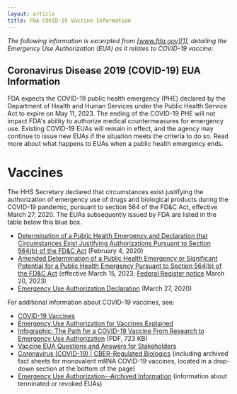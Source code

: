 ```yaml
---
layout: article
title: FDA COVID-19 Vaccine Information
---
```


*The following information is excerpted from [www.fda.gov][1], detailing the Emergency Use
Authorization (EUA) as it relates to COVID-19 vaccine:*

[1]: https://www.fda.gov/emergency-preparedness-and-response/mcm-legal-regulatory-and-policy-framework/emergency-use-authorization#covid19euas

## Coronavirus Disease 2019 (COVID-19) EUA Information

FDA expects the COVID-19 public health emergency (PHE) declared by the Department of Health and
Human Services under the Public Health Service Act to expire on May 11, 2023. The ending of the
COVID-19 PHE will not impact FDA's ability to authorize medical countermeasures for emergency
use. Existing COVID-19 EUAs will remain in effect, and the agency may continue to issue new
EUAs if the situation meets the criteria to do so. Read more about what happens to EUAs when a
public health emergency ends.

# Vaccines

The HHS Secretary declared that circumstances exist justifying the authorization of emergency
use of drugs and biological products during the COVID-19 pandemic, pursuant to section 564 of
the FD&C Act, effective March 27, 2020. The EUAs subsequently issued by FDA are listed in the
table below this blue box.

- [Determination of a Public Health Emergency and Declaration that Circumstances Exist
  Justifying Authorizations Pursuant to Section 564(b) of the FD&C Act][2] (February 4, 2020) 
- [Amended Determination of a Public Health Emergency or Significant Potential for a Public
  Health Emergency Pursuant to Section 564(b) of the FD&C Act][3] (effective March 15, 2023;
[Federal Register notice][4] March 20, 2023)
- [Emergency Use Authorization Declaration][5] (March 27, 2020)

[2]: https://www.federalregister.gov/documents/2020/02/07/2020-02496/determination-of-public-health-emergency
[3]: https://aspr.hhs.gov/legal/Section564/Pages/COVID-15March23.aspx
[4]: https://www.federalregister.gov/d/2023-05609
[5]: https://www.federalregister.gov/documents/2020/04/01/2020-06905/emergency-use-authorization-declaration

For additional information about COVID-19 vaccines, see:

- [COVID-19 Vaccines][6]
- [Emergency Use Authorization for Vaccines Explained][7]
- [Infographic: The Path for a COVID-19 Vaccine From Research to Emergency Use
  Authorization][8] (PDF, 723 KB) 
- [Vaccine EUA Questions and Answers for Stakeholders][9]
- [Coronavirus (COVID-19) | CBER-Regulated Biologics][10] (including archived fact sheets for
  monovalent mRNA COVID-19 vaccines, located in a drop-down section at the bottom of the page)
- [Emergency Use Authorization--Archived Information][11] (information about terminated or
  revoked EUAs)

[6]: https://www.fda.gov/emergency-preparedness-and-response/coronavirus-disease-2019-covid-19/covid-19-vaccines
[7]: https://www.fda.gov/vaccines-blood-biologics/vaccines/emergency-use-authorization-vaccines-explained
[8]: https://www.fda.gov/media/143890/download 
[9]: https://www.fda.gov/emergency-preparedness-and-response/mcm-legal-regulatory-and-policy-framework/vaccine-eua-questions-and-answers-stakeholders
[10]: https://www.fda.gov/vaccines-blood-biologics/industry-biologics/coronavirus-covid-19-cber-regulated-biologics
[11]: https://www.fda.gov/emergency-preparedness-and-response/mcm-legal-regulatory-and-policy-framework/emergency-use-authorization-archived-information
